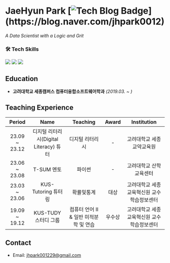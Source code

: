 # JaeHyun Park    [![Tech Blog Badge](http://img.shields.io/badge/-Tech%20blog-black?style=flat-square&logo=github&link=https://mindorizip.tistory.com/(https://blog.naver.com/jhpark0012))](https://blog.naver.com/jhpark0012)

<p>
  <em>
      A Data Scientist with a Logic and Grit
  </em>
<p>


<h3>🛠 Tech Skills</h3>
<div>
<img src="https://img.shields.io/badge/python-3776AB?style=for-the-badge&logo=python&logoColor=white">   
<img src="https://img.shields.io/badge/oracle-F80000?style=for-the-badge&logo=oracle&logoColor=white"> 
<img src="https://img.shields.io/badge/mysql-4479A1?style=for-the-badge&logo=mysql&logoColor=white"> 
</div>


## Education
- **고려대학교 세종캠퍼스 컴퓨터융합소프트웨어학과** *(2019.03. ~ )*



## Teaching Experience
| Period | Name | Teaching | Award | Institution |
|:---:|:---:|:---:|:---:|:---:|
| 23.09 ~ 23.12 | 디지털 리터리시(Digital Literacy) 튜터 | 디지털 리터리시 | - | 고려대학교 세종교약교육원 |
| 23.06 ~ 23.08 | T-SUM 멘토 | 파이썬 | - | 고려대학교 산학교육센터 |
| 23.03 ~ 23.06 | KUS-Tutoring 튜터링 | 확률및통계 | 대상 | 고려대학교 세종교육혁신원 교수학습정보센터 |
| 19.09 ~ 19.12 | KUS-TUDY 스터디 그룹 | 컴퓨터 언어 II & 일반 미적분학 및 연습 | 우수상 | 고려대학교 세종교육혁신원 교수학습정보센터 |


## Contact
- Email: jhpark001229@gmail.com
